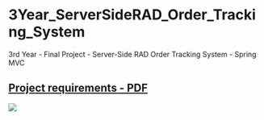 # 3Year_ServerSideRAD_Order_Tracking_System
3rd Year - Final Project - Server-Side RAD Order Tracking System - Spring MVC

## [Project requirements - PDF](https://github.com/alexpt2000gmit/3Year_ServerSideRAD_Order_Tracking_System/blob/master/Final%20Project%20Specification.pdf)

![](https://github.com/alexpt2000gmit/3Year_ServerSideRAD_Order_Tracking_System/blob/master/RAD.gif)
